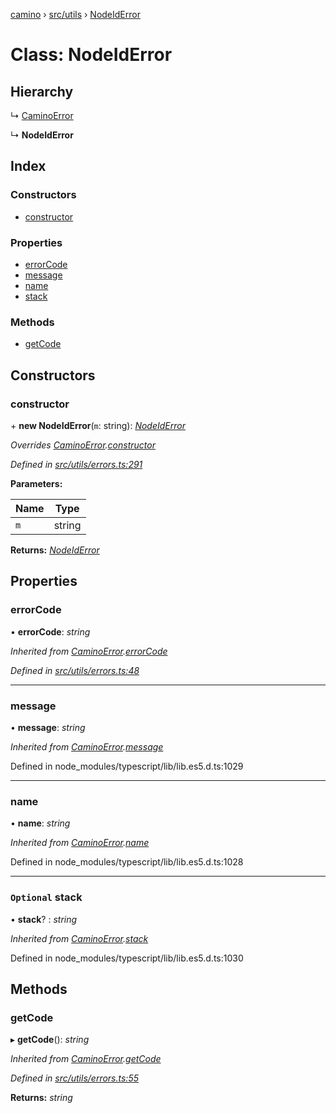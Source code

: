 [camino](../README.md) › [src/utils](../modules/src_utils.md) › [NodeIdError](src_utils.nodeiderror.md)

# Class: NodeIdError

## Hierarchy

  ↳ [CaminoError](src_utils.caminoerror.md)

  ↳ **NodeIdError**

## Index

### Constructors

* [constructor](src_utils.nodeiderror.md#constructor)

### Properties

* [errorCode](src_utils.nodeiderror.md#errorcode)
* [message](src_utils.nodeiderror.md#message)
* [name](src_utils.nodeiderror.md#name)
* [stack](src_utils.nodeiderror.md#optional-stack)

### Methods

* [getCode](src_utils.nodeiderror.md#getcode)

## Constructors

###  constructor

\+ **new NodeIdError**(`m`: string): *[NodeIdError](src_utils.nodeiderror.md)*

*Overrides [CaminoError](src_utils.caminoerror.md).[constructor](src_utils.caminoerror.md#constructor)*

*Defined in [src/utils/errors.ts:291](https://github.com/chain4travel/caminojs/blob/ca67b81/src/utils/errors.ts#L291)*

**Parameters:**

Name | Type |
------ | ------ |
`m` | string |

**Returns:** *[NodeIdError](src_utils.nodeiderror.md)*

## Properties

###  errorCode

• **errorCode**: *string*

*Inherited from [CaminoError](src_utils.caminoerror.md).[errorCode](src_utils.caminoerror.md#errorcode)*

*Defined in [src/utils/errors.ts:48](https://github.com/chain4travel/caminojs/blob/ca67b81/src/utils/errors.ts#L48)*

___

###  message

• **message**: *string*

*Inherited from [CaminoError](src_utils.caminoerror.md).[message](src_utils.caminoerror.md#message)*

Defined in node_modules/typescript/lib/lib.es5.d.ts:1029

___

###  name

• **name**: *string*

*Inherited from [CaminoError](src_utils.caminoerror.md).[name](src_utils.caminoerror.md#name)*

Defined in node_modules/typescript/lib/lib.es5.d.ts:1028

___

### `Optional` stack

• **stack**? : *string*

*Inherited from [CaminoError](src_utils.caminoerror.md).[stack](src_utils.caminoerror.md#optional-stack)*

Defined in node_modules/typescript/lib/lib.es5.d.ts:1030

## Methods

###  getCode

▸ **getCode**(): *string*

*Inherited from [CaminoError](src_utils.caminoerror.md).[getCode](src_utils.caminoerror.md#getcode)*

*Defined in [src/utils/errors.ts:55](https://github.com/chain4travel/caminojs/blob/ca67b81/src/utils/errors.ts#L55)*

**Returns:** *string*
